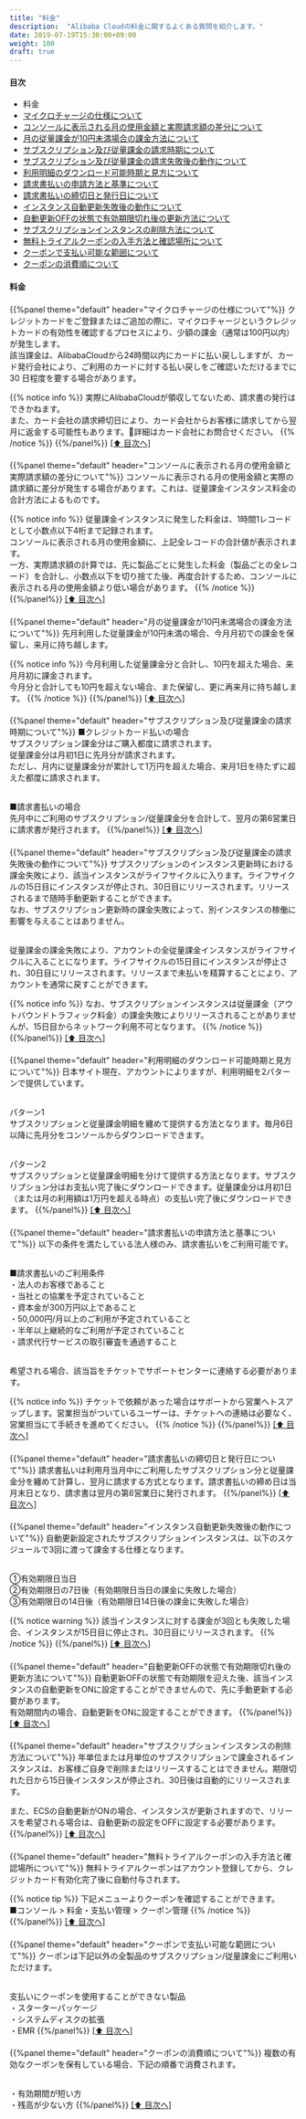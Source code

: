 ```yaml
---
title: "料金"
description:  "Alibaba Cloudの料金に関するよくある質問を紹介します。"
date: 2019-07-19T15:30:00+09:00
weight: 100
draft: true
---
```

<h4 id="index">目次</h4>

* 料金
 * [マイクロチャージの仕様について](#マイクロチャージの仕様について)
 * [コンソールに表示される月の使用金額と実際請求額の差分について](#コンソールに表示される月の使用金額と実際請求額の差分について)
 * [月の従量課金が10円未満場合の課金方法について](#月の従量課金が10円未満場合の課金方法について)
 * [サブスクリプション及び従量課金の請求時期について](#サブスクリプション及び従量課金の請求時期について)
 * [サブスクリプション及び従量課金の請求失敗後の動作について](#サブスクリプション及び従量課金の請求失敗後の動作について)
 * [利用明細のダウンロード可能時期と見方について](#利用明細のダウンロード可能時期と見方について)
 * [請求書払いの申請方法と基準について](#請求書払いの申請方法と基準について)
 * [請求書払いの締切日と発行日について](#請求書払いの締切日と発行日について)
 * [インスタンス自動更新失敗後の動作について](#インスタンス自動更新失敗後の動作について)
 * [自動更新OFFの状態で有効期限切れ後の更新方法について](#自動更新OFFの状態で有効期限切れ後の更新方法について)
 * [サブスクリプションインスタンスの削除方法について](#サブスクリプションインスタンスの削除方法について)
 * [無料トライアルクーポンの入手方法と確認場所について](#無料トライアルクーポンの入手方法と確認場所について)
 * [クーポンで支払い可能な範囲について](#クーポンで支払い可能な範囲について)
 * [クーポンの消費順について](#クーポンの消費順について)

#### 料金
<h4 id="マイクロチャージの仕様について"></h4>
{{%panel theme="default" header="マイクロチャージの仕様について"%}}
クレジットカードをご登録またはご追加の際に、マイクロチャージというクレジットカードの有効性を確認するプロセスにより、少額の課金（通常は100円以内）が発生します。<br>
該当課金は、AlibabaCloudから24時間以内にカードに払い戻ししますが、カード発行会社により、ご利用のカードに対する払い戻しをご確認いただけるまでに 30 日程度を要する場合があります。

{{% notice info %}}
実際にAlibabaCloudが領収してないため、請求書の発行はできかねます。<br>
また、カード会社の請求締切日により、カード会社からお客様に請求してから翌月に返金する可能性もあります。詳細はカード会社にお問合せください。
{{% /notice %}}
{{%/panel%}}
<a href="#index">[⬆ 目次へ]</a>

<h4 id="コンソールに表示される月の使用金額と実際請求額の差分について"></h4>
{{%panel theme="default" header="コンソールに表示される月の使用金額と実際請求額の差分について"%}}
コンソールに表示される月の使用金額と実際の請求額に差分が発生する場合があります。これは、従量課金インスタンス料金の合計方法によるものです。

{{% notice info %}}
従量課金インスタンスに発生した料金は、1時間1レコードとして小数点以下4桁まで記録されます。<br>
コンソールに表示される月の使用金額に、上記全レコードの合計値が表示されます。<br>
一方、実際請求額の計算では、先に製品ごとに発生した料金（製品ごとの全レコード）を合計し、小数点以下を切り捨てた後、再度合計するため、コンソールに表示される月の使用金額より低い場合があります。
{{% /notice %}}
{{%/panel%}}
<a href="#index">[⬆ 目次へ]</a>

<h4 id="月の従量課金が10円未満場合の課金方法について"></h4>
{{%panel theme="default" header="月の従量課金が10円未満場合の課金方法について"%}}
先月利用した従量課金が10円未満の場合、今月月初での課金を保留し、来月に持ち越します。

{{% notice info %}}
今月利用した従量課金分と合計し、10円を超えた場合、来月月初に課金されます。<br>
今月分と合計しても10円を超えない場合、また保留し、更に再来月に持ち越します。
{{% /notice %}}
{{%/panel%}}
<a href="#index">[⬆ 目次へ]</a>

<h4 id="サブスクリプション及び従量課金の請求時期について"></h4>
{{%panel theme="default" header="サブスクリプション及び従量課金の請求時期について"%}}
■クレジットカード払いの場合<br>
サブスクリプション課金分はご購入都度に請求されます。<br>
従量課金分は月初1日に先月分が請求されます。<br>
ただし、月内に従量課金分が累計して1万円を超えた場合、来月1日を待たずに超えた都度に請求されます。<br><br>

■請求書払いの場合<br>
先月中にご利用のサブスクリプション/従量課金分を合計して、翌月の第6営業日に請求書が発行されます。
{{%/panel%}}
<a href="#index">[⬆ 目次へ]</a>

<h4 id="サブスクリプション及び従量課金の請求失敗後の動作について"></h4>
{{%panel theme="default" header="サブスクリプション及び従量課金の請求失敗後の動作について"%}}
サブスクリプションのインスタンス更新時における課金失敗により、該当インスタンスがライフサイクルに入ります。ライフサイクルの15日目にインスタンスが停止され、30日目にリリースされます。リリースされるまで随時手動更新することができます。<br>
なお、サブスクリプション更新時の課金失敗によって、別インスタンスの稼働に影響を与えることはありません。<br><br>

従量課金の課金失敗により、アカウントの全従量課金インスタンスがライフサイクルに入ることになります。ライフサイクルの15日目にインスタンスが停止され、30日目にリリースされます。リリースまで未払いを精算することにより、アカウントを通常に戻すことができます。

{{% notice info %}}
なお、サブスクリプションインスタンスは従量課金（アウトバウンドトラフィック料金）の課金失敗によりリリースされることがありませんが、15日目からネットワーク利用不可となります。
{{% /notice %}}
{{%/panel%}}
<a href="#index">[⬆ 目次へ]</a>

<h4 id="利用明細のダウンロード可能時期と見方について"></h4>
{{%panel theme="default" header="利用明細のダウンロード可能時期と見方について"%}}
日本サイト現在、アカウントによりますが、利用明細を2パターンで提供しています。<br><br>

パターン1<br>
サブスクリプションと従量課金明細を纏めて提供する方法となります。毎月6日以降に先月分をコンソールからダウンロードできます。<br><br>

パターン2<br>
サブスクリプションと従量課金明細を分けて提供する方法となります。サブスクリプション分はお支払い完了後にダウンロードできます。従量課金分は月初1日（または月の利用額は1万円を超える時点）の支払い完了後にダウンロードできます。
{{%/panel%}}
<a href="#index">[⬆ 目次へ]</a>

<h4 id="請求書払いの申請方法と基準について"></h4>
{{%panel theme="default" header="請求書払いの申請方法と基準について"%}}
以下の条件を満たしている法人様のみ、請求書払いをご利用可能です。<br><br>

■請求書払いのご利用条件<br>
・法人のお客様であること<br>
・当社との協業を予定されていること<br>
・資本金が300万円以上であること<br>
・50,000円/月以上のご利用が予定されていること<br>
・半年以上継続的なご利用が予定されていること<br>
・請求代行サービスの取引審査を通過すること<br><br>

希望される場合、該当旨をチケットでサポートセンターに連絡する必要があります。

{{% notice info %}}
チケットで依頼があった場合はサポートから営業へトスアップします。営業担当がついているユーザーは、チケットへの連絡は必要なく、営業担当にて手続きを進めてください。
{{% /notice %}}
{{%/panel%}}
<a href="#index">[⬆ 目次へ]</a>

<h4 id="請求書払いの締切日と発行日について"></h4>
{{%panel theme="default" header="請求書払いの締切日と発行日について"%}}
請求書払いは利用月当月中にご利用したサブスクリプション分と従量課金分を纏めて計算し、翌月に請求する方式となります。請求書払いの締め日は当月末日となり、請求書は翌月の第6営業日に発行されます。
{{%/panel%}}
<a href="#index">[⬆ 目次へ]</a>

<h4 id="インスタンス自動更新失敗後の動作について"></h4>
{{%panel theme="default" header="インスタンス自動更新失敗後の動作について"%}}
自動更新設定されたサブスクリプションインスタンスは、以下のスケジュールで3回に渡って課金する仕様となります。<br><br>

①有効期限日当日<br>
②有効期限日の7日後（有効期限日当日の課金に失敗した場合）<br>
③有効期限日の14日後（有効期限日14日後の課金に失敗した場合）

{{% notice warning %}}
該当インスタンスに対する課金が3回とも失敗した場合、インスタンスが15日目に停止され、30日目にリリースされます。
{{% /notice %}}
{{%/panel%}}
<a href="#index">[⬆ 目次へ]</a>

<h4 id="自動更新OFFの状態で有効期限切れ後の更新方法について"></h4>
{{%panel theme="default" header="自動更新OFFの状態で有効期限切れ後の更新方法について"%}}
自動更新OFFの状態で有効期限を迎えた後、該当インスタンスの自動更新をONに設定することができませんので、先に手動更新する必要があります。<br>
有効期間内の場合、自動更新をONに設定することができます。
{{%/panel%}}
<a href="#index">[⬆ 目次へ]</a>

<h4 id="サブスクリプションインスタンスの削除方法について"></h4>
{{%panel theme="default" header="サブスクリプションインスタンスの削除方法について"%}}
年単位または月単位のサブスクリプションで課金されるインスタンスは、お客様ご自身で削除またはリリースすることはできません。期限切れた日から15日後インスタンスが停止され、30日後は自動的にリリースされます。<br>

また、ECSの自動更新がONの場合、インスタンスが更新されますので、リリースを希望される場合は、自動更新の設定をOFFに設定する必要があります。
{{%/panel%}}
<a href="#index">[⬆ 目次へ]</a>

<h4 id="無料トライアルクーポンの入手方法と確認場所について"></h4>
{{%panel theme="default" header="無料トライアルクーポンの入手方法と確認場所について"%}}
無料トライアルクーポンはアカウント登録してから、クレジットカード有効化完了後に自動付与されます。

{{% notice tip %}}
下記メニューよりクーポンを確認することができます。<br>
■コンソール > 料金・支払い管理 > クーポン管理
{{% /notice %}}
{{%/panel%}}
<a href="#index">[⬆ 目次へ]</a>

<h4 id="クーポンで支払い可能な範囲について"></h4>
{{%panel theme="default" header="クーポンで支払い可能な範囲について"%}}
クーポンは下記以外の全製品のサブスクリプション/従量課金にご利用いただけます。<br><br>

支払いにクーポンを使用することができない製品<br>
・スターターパッケージ<br>
・システムディスクの拡張<br>
・EMR
{{%/panel%}}
<a href="#index">[⬆ 目次へ]</a>

<h4 id="クーポンの消費順について"></h4>
{{%panel theme="default" header="クーポンの消費順について"%}}
複数の有効なクーポンを保有している場合、下記の順番で消費されます。<br><br>

・有効期間が短い方<br>
・残高が少ない方
{{%/panel%}}
<a href="#index">[⬆ 目次へ]</a>
